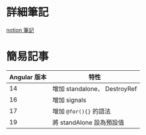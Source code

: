 # 詳細筆記

[notion 筆記](https://www.notion.so/Angular-4e218e2f65eb41fdbb610c226481b902)

# 簡易記事

| Angular 版本 | 特性                         |
| ------------ | ---------------------------- |
| 14           | 增加 standalone、 DestroyRef |
| 16           | 增加 signals                 |
| 17           | 增加 `@for(){}` 的語法       |
| 19           | 將 standAlone 設為預設值     |
